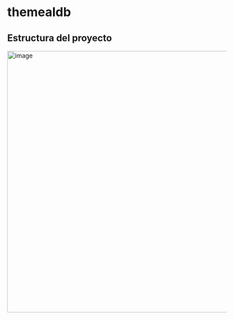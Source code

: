 # themealdb

## Estructura del proyecto
<img width="599" alt="image" src="https://github.com/user-attachments/assets/377999f6-37a9-494b-a965-754bc108d48f">
